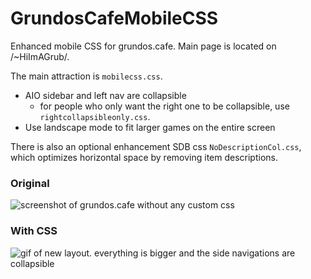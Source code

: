 # GrundosCafeMobileCSS
Enhanced mobile CSS for grundos.cafe. Main page is located on /~HiImAGrub/.

The main attraction is `mobilecss.css`. 

* AIO sidebar and left nav are collapsible
  * for people who only want the right one to be collapsible, use `rightcollapsibleonly.css`.
* Use landscape mode to fit larger games on the entire screen

There is also an optional enhancement SDB css `NoDescriptionCol.css`, which optimizes horizontal space by removing item descriptions.

### Original
![screenshot of grundos.cafe without any custom css](https://i.imgur.com/u05kzR1.png)

### With CSS
![gif of new layout. everything is bigger and the side navigations are collapsible](https://i.imgur.com/GQJjRbW.gif)
